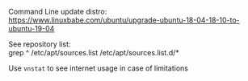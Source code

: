 
Command Line update distro:  
https://www.linuxbabe.com/ubuntu/upgrade-ubuntu-18-04-18-10-to-ubuntu-19-04

See repository list:  
grep ^ /etc/apt/sources.list /etc/apt/sources.list.d/*

Use `vnstat` to see internet usage in case of limitations
